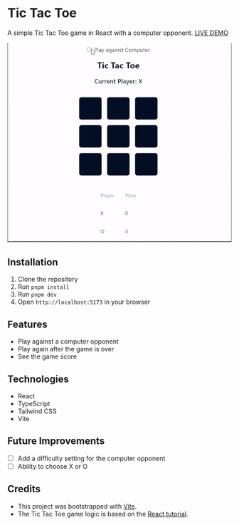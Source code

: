 # Tic Tac Toe

A simple Tic Tac Toe game in React with a computer opponent.
[LIVE DEMO](https://tic-tac-5q0pox74s-sreeharsha-ravs-projects.vercel.app/)

![Tic Tac Toe](./tictactoe-ezgif.gif)

## Installation

1. Clone the repository
2. Run `pnpm install`
3. Run `pnpm dev`
4. Open `http://localhost:5173` in your browser

## Features

- Play against a computer opponent
- Play again after the game is over
- See the game score

## Technologies

- React
- TypeScript
- Tailwind CSS
- Vite

## Future Improvements

- [ ] Add a difficulty setting for the computer opponent
- [ ] Ability to choose X or O

## Credits

- This project was bootstrapped with [Vite](https://vitejs.dev/).
- The Tic Tac Toe game logic is based on the [React tutorial](https://react.dev/learn/tutorial-tic-tac-toe).
